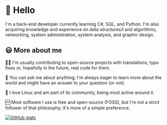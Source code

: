 # 👋 Hello

I'm a back-end developer currently learning C#, SQL, and Python. I'm also acquiring knowledge and experience on data structures/l and algorithms, networking, system admnistration, system analysis, and graphic design.

## 😃 More about me

🧑‍💻 I'm usually contributing to open-source projects with translations, typo fixes or, hopefully in the future, real code for them.

💬 You can ask me about anything; I'm always eager to learn more about the world and might have an answer to your question (or not).

🐧 I love Linux and am part of its community, being most active around it.

🆓 Most software I use is free and open-source (FOSS), but I'm not a strict follower of that philosophy; it's more of a simple preference.

[![GitHub stats](https://github-readme-stats.vercel.app/api?username=kazevic)](https://github.com/anuraghazra/github-readme-stats)
